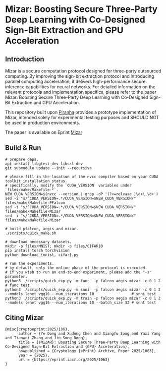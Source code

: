 # Mizar: Boosting Secure Three-Party Deep Learning with Co-Designed Sign-Bit Extraction and GPU Acceleration


## Introduction

Mizar is a secure computation protocol designed for three-party outsourced computing. By improving the sign-bit extraction protocol and introducing parallel computing acceleration, it delivers high-performance secure inference capabilities for neural networks. For detailed information on the relevant protocols and implementation specifics, please refer to the paper Mizar: Boosting Secure Three-Party Deep Learning with Co-Designed Sign-Bit Extraction and GPU Acceleration. 

This repository built upon [Piranha](https://github.com/ucbrise/piranha) provides a prototype implementation of Mizar, intended solely for experimental testing purposes and SHOULD NOT be used in production environments.

The paper is available on Eprint [Mizar](https://eprint.iacr.org/2025/1063)


## Build & Run

```shell
# prepare deps.
apt install libgtest-dev libssl-dev
git submodule update --init --recursive

# please fill in the location of the nvcc compiler based on your CUDA toolkit installation status. 
# specifically, modify the `CUDA_VERSION` variables under `files/make/Makefile-*`.
NEW_CUDA_VERSION=$(nvcc --version | grep -oP '(?<=release )\d+\.\d+')
sed -i "s/^CUDA_VERSION=.*/CUDA_VERSION=$NEW_CUDA_VERSION/" files/make/Makefile-PFalcon
sed -i "s/^CUDA_VERSION=.*/CUDA_VERSION=$NEW_CUDA_VERSION/" files/make/Makefile-Mizar
sed -i "s/^CUDA_VERSION=.*/CUDA_VERSION=$NEW_CUDA_VERSION/" files/make/Makefile-Mizar

# build pfalcon, aegis and mizar.
./scripts/quick_make.sh

# download necessary datasets.
mkdir -p files/MNIST; mkdir -p files/CIFAR10
pip install torch torchvision
python download_{mnist, cifar}.py

# run the experiments.
# by default, only the online phase of the protocol is executed. 
# if you wish to run an end-to-end experiment, please add the "-s" parameter.
python3 ./scripts/quick_exp.py -m func  -p falcon aegis mizar -c 0 1 2                                                          # func test
python3 ./scripts/quick_exp.py -m snni  -p falcon aegis mizar -c 0 1 2 --models lenet vgg16 --num_iterations 10                 # snni test
python3 ./scripts/quick_exp.py -m train -p falcon aegis mizar -c 0 1 2 --models lenet vgg16 --num_iterations 10 --batch_size 32 # snnt test
```

## Citing Mizar

```text
@misc{cryptoeprint:2025/1063,
      author = {Ye Dong and Xudong Chen and Xiangfu Song and Yaxi Yang and Tianwei Zhang and Jin-Song Dong},
      title = {{MIZAR}: Boosting Secure Three-Party Deep Learning with Co-Designed Sign-Bit Extraction and {GPU} Acceleration},
      howpublished = {Cryptology {ePrint} Archive, Paper 2025/1063},
      year = {2025},
      url = {https://eprint.iacr.org/2025/1063}
}
```
